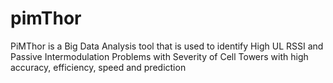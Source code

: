 # pimThor
PiMThor is a Big Data Analysis tool that is used to identify High UL RSSI and Passive Intermodulation Problems with Severity of Cell Towers with high accuracy, efficiency, speed and prediction
